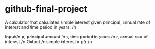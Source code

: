 # github-final-project

A calculator that calculates simple interest given principal, annual rate of interest and time period in years. /n

Input:/n
   p, principal amount /n
   t, time period in years /n
   r, annual rate of interest /n
Output /n
   simple interest = p*t*r /n
